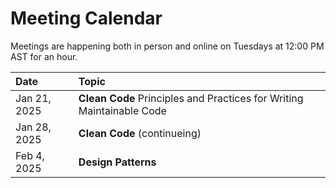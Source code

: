 # Meeting Calendar
Meetings are happening both in person and online on Tuesdays at 12:00 PM AST for an hour.

| Date | Topic |
|:---- |:----|
| Jan 21, 2025 | __Clean Code__ Principles and Practices for Writing Maintainable Code |
| Jan 28, 2025 | __Clean Code__ (continueing) |
| Feb 4, 2025 | __Design Patterns__ |

